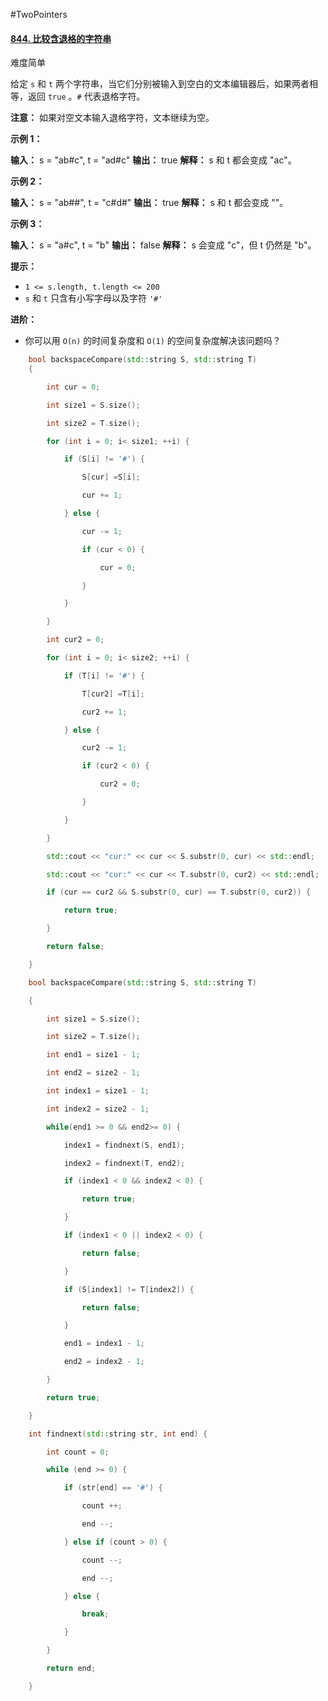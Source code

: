 #TwoPointers 
#### [844. 比较含退格的字符串](https://leetcode.cn/problems/backspace-string-compare/)

难度简单

给定 `s` 和 `t` 两个字符串，当它们分别被输入到空白的文本编辑器后，如果两者相等，返回 `true` 。`#` 代表退格字符。

**注意：** 如果对空文本输入退格字符，文本继续为空。

**示例 1：**

**输入：** s = "ab#c", t = "ad#c"
**输出：** true
**解释：** s 和 t 都会变成 "ac"。

**示例 2：**

**输入：** s = "ab##", t = "c#d#"
**输出：** true
**解释：** s 和 t 都会变成 ""。

**示例 3：**

**输入：** s = "a#c", t = "b"
**输出：** false
**解释：** s 会变成 "c"，但 t 仍然是 "b"。

**提示：**

-   `1 <= s.length, t.length <= 200`
-   `s` 和 `t` 只含有小写字母以及字符 `'#'`

**进阶：**

-   你可以用 `O(n)` 的时间复杂度和 `O(1)` 的空间复杂度解决该问题吗？

```cpp //传统方法
    bool backspaceCompare(std::string S, std::string T)
    {   

        int cur = 0;

        int size1 = S.size();

        int size2 = T.size();

        for (int i = 0; i< size1; ++i) {

            if (S[i] != '#') {

                S[cur] =S[i];

                cur += 1;

            } else {

                cur -= 1;

                if (cur < 0) {

                    cur = 0;

                }   

            }   

        }   

        int cur2 = 0;

        for (int i = 0; i< size2; ++i) {

            if (T[i] != '#') {

                T[cur2] =T[i];

                cur2 += 1;

            } else {

                cur2 -= 1;

                if (cur2 < 0) {

                    cur2 = 0;

                }   

            }   

        }   

        std::cout << "cur:" << cur << S.substr(0, cur) << std::endl;

        std::cout << "cur:" << cur << T.substr(0, cur2) << std::endl;

        if (cur == cur2 && S.substr(0, cur) == T.substr(0, cur2)) {

            return true;

        }   

        return false;

    }
```


```cpp
    bool backspaceCompare(std::string S, std::string T)

    {   

        int size1 = S.size();

        int size2 = T.size();

        int end1 = size1 - 1;

        int end2 = size2 - 1;

        int index1 = size1 - 1;

        int index2 = size2 - 1;

        while(end1 >= 0 && end2>= 0) {

            index1 = findnext(S, end1);

            index2 = findnext(T, end2);

            if (index1 < 0 && index2 < 0) {

                return true;

            }   

            if (index1 < 0 || index2 < 0) {

                return false;

            }   

            if (S[index1] != T[index2]) {

                return false;

            }   

            end1 = index1 - 1;

            end2 = index2 - 1;

        }   

        return true;

    }   

    int findnext(std::string str, int end) {

        int count = 0;

        while (end >= 0) { 

            if (str[end] == '#') {

                count ++; 

                end --; 

            } else if (count > 0) {

                count --; 

                end --; 

            } else {

                break;

            }   

        }   

        return end;

    }
```